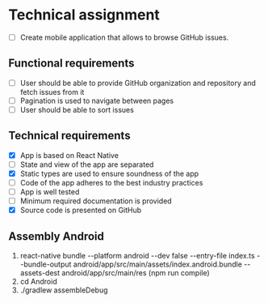 # Technical assignment

- [ ] Create mobile application that allows to browse GitHub issues.

## Functional requirements

- [ ] User should be able to provide GitHub organization and repository and fetch issues from it
- [ ] Pagination is used to navigate between pages
- [ ] User should be able to sort issues

## Technical requirements

- [x] App is based on React Native
- [ ] State and view of the app are separated
- [x] Static types are used to ensure soundness of the app
- [ ] Code of the app adheres to the best industry practices
- [ ] App is well tested
- [ ] Minimum required documentation is provided
- [x] Source code is presented on GitHub

## Assembly Android

1. react-native bundle --platform android --dev false --entry-file index.ts --bundle-output android/app/src/main/assets/index.android.bundle --assets-dest android/app/src/main/res (npm run compile)
2. cd Android
3. ./gradlew assembleDebug
